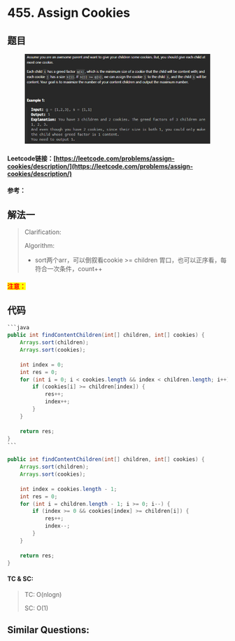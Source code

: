 # 455. Assign Cookies

## 题目

<figure><img src="../../.gitbook/assets/image (1) (1) (1) (1) (1) (1) (1) (1) (1) (1) (1) (1) (1).png" alt=""><figcaption></figcaption></figure>

#### Leetcode链接：[https://leetcode.com/problems/assign-cookies/description/](https://leetcode.com/problems/assign-cookies/description/)

#### 参考：

## 解法一

> Clarification:&#x20;
>
> Algorithm:&#x20;
>
> * sort两个arr，可以倒叙看cookie >= children 胃口，也可以正序看，每符合一次条件，count++

#### <mark style="color:red;">注意：</mark>

## 代码

````java
```java
public int findContentChildren(int[] children, int[] cookies) {
    Arrays.sort(children);
    Arrays.sort(cookies);

    int index = 0;
    int res = 0;
    for (int i = 0; i < cookies.length && index < children.length; i++) {
        if (cookies[i] >= children[index]) {
            res++;
            index++;
        }
    }

    return res;
}
```
````

```java
public int findContentChildren(int[] children, int[] cookies) {
    Arrays.sort(children);
    Arrays.sort(cookies);

    int index = cookies.length - 1;
    int res = 0;
    for (int i = children.length - 1; i >= 0; i--) {
        if (index >= 0 && cookies[index] >= children[i]) {
            res++;
            index--;
        }
    }

    return res;
}
```

#### TC & SC:&#x20;

> TC: O(nlogn)
>
> SC: O(1)

## **Similar Questions:**&#x20;
